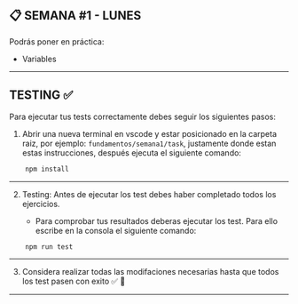 ## **📋 SEMANA #1 - LUNES**

Podrás poner en práctica:

-  Variables

---

## **TESTING  ✅**

Para ejecutar tus tests correctamente debes seguir los siguientes pasos:

1. Abrir una nueva terminal en vscode y estar posicionado en la carpeta raiz, por ejemplo: `fundamentos/semana1/task`, justamente donde estan estas instrucciones, después ejecuta el siguiente comando:

```bash
    npm install
```

---

2. Testing: Antes de ejecutar los test debes haber completado todos los ejercicios. 

    - Para comprobar tus resultados deberas ejecutar los test. Para ello escribe en la consola el siguiente comando:

```bash
    npm run test
```
---

3. Considera realizar todas las modifaciones necesarias hasta que todos los test pasen con exito ✅ 💪
---


